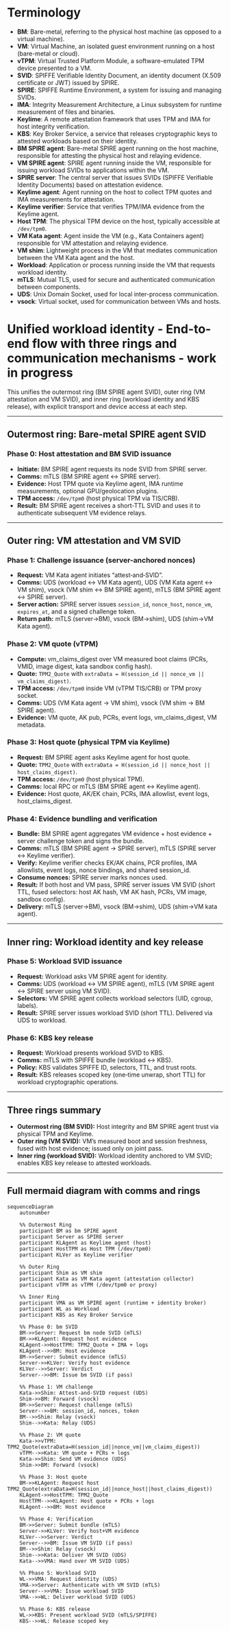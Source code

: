 # Terminology

- **BM**: Bare-metal, referring to the physical host machine (as opposed to a virtual machine).
- **VM**: Virtual Machine, an isolated guest environment running on a host (bare-metal or cloud).
- **vTPM**: Virtual Trusted Platform Module, a software-emulated TPM device presented to a VM.
- **SVID**: SPIFFE Verifiable Identity Document, an identity document (X.509 certificate or JWT) issued by SPIRE.
- **SPIRE**: SPIFFE Runtime Environment, a system for issuing and managing SVIDs.
- **IMA**: Integrity Measurement Architecture, a Linux subsystem for runtime measurement of files and binaries.
- **Keylime**: A remote attestation framework that uses TPM and IMA for host integrity verification.
- **KBS**: Key Broker Service, a service that releases cryptographic keys to attested workloads based on their identity.
- **BM SPIRE agent**: Bare-metal SPIRE agent running on the host machine, responsible for attesting the physical host and relaying evidence.
- **VM SPIRE agent**: SPIRE agent running inside the VM, responsible for issuing workload SVIDs to applications within the VM.
- **SPIRE server**: The central server that issues SVIDs (SPIFFE Verifiable Identity Documents) based on attestation evidence.
- **Keylime agent**: Agent running on the host to collect TPM quotes and IMA measurements for attestation.
- **Keylime verifier**: Service that verifies TPM/IMA evidence from the Keylime agent.
- **Host TPM**: The physical TPM device on the host, typically accessible at `/dev/tpm0`.
- **VM Kata agent**: Agent inside the VM (e.g., Kata Containers agent) responsible for VM attestation and relaying evidence.
- **VM shim**: Lightweight process in the VM that mediates communication between the VM Kata agent and the host.
- **Workload**: Application or process running inside the VM that requests workload identity.
- **mTLS**: Mutual TLS, used for secure and authenticated communication between components.
- **UDS**: Unix Domain Socket, used for local inter-process communication.
- **vsock**: Virtual socket, used for communication between VMs and hosts.

# Unified workload identity - End-to-end flow with three rings and communication mechanisms - work in progress

This unifies the outermost ring (BM SPIRE agent SVID), outer ring (VM attestation and VM SVID), and inner ring (workload identity and KBS release), with explicit transport and device access at each step.

---

## Outermost ring: Bare-metal SPIRE agent SVID

### Phase 0: Host attestation and BM SVID issuance
- **Initiate:** BM SPIRE agent requests its node SVID from SPIRE server.
- **Comms:** mTLS (BM SPIRE agent ↔ SPIRE server).
- **Evidence:** Host TPM quote via Keylime agent, IMA runtime measurements, optional GPU/geolocation plugins.
- **TPM access:** `/dev/tpm0` (host physical TPM via TIS/CRB).
- **Result:** BM SPIRE agent receives a short‑TTL SVID and uses it to authenticate subsequent VM evidence relays.

---


## Outer ring: VM attestation and VM SVID

### Phase 1: Challenge issuance (server-anchored nonces)
- **Request:** VM Kata agent initiates “attest‑and‑SVID”.
- **Comms:** UDS (workload ↔ VM Kata agent), UDS (VM Kata agent ↔ VM shim), vsock (VM shim ↔ BM SPIRE agent), mTLS (BM SPIRE agent ↔ SPIRE server).
- **Server action:** SPIRE server issues `session_id`, `nonce_host`, `nonce_vm`, `expires_at`, and a signed challenge token.
- **Return path:** mTLS (server→BM), vsock (BM→shim), UDS (shim→VM Kata agent).

### Phase 2: VM quote (vTPM)
- **Compute:** vm_claims_digest over VM measured boot claims (PCRs, VMID, image digest, kata sandbox config hash).
- **Quote:** `TPM2_Quote` with `extraData = H(session_id || nonce_vm || vm_claims_digest)`.
- **TPM access:** `/dev/tpm0` inside VM (vTPM TIS/CRB) or TPM proxy socket.
- **Comms:** UDS (VM Kata agent → VM shim), vsock (VM shim → BM SPIRE agent).
- **Evidence:** VM quote, AK pub, PCRs, event logs, vm_claims_digest, VM metadata.

### Phase 3: Host quote (physical TPM via Keylime)
- **Request:** BM SPIRE agent asks Keylime agent for host quote.
- **Quote:** `TPM2_Quote` with `extraData = H(session_id || nonce_host || host_claims_digest)`.
- **TPM access:** `/dev/tpm0` (host physical TPM).
- **Comms:** local RPC or mTLS (BM SPIRE agent ↔ Keylime agent).
- **Evidence:** Host quote, AK/EK chain, PCRs, IMA allowlist, event logs, host_claims_digest.

### Phase 4: Evidence bundling and verification
- **Bundle:** BM SPIRE agent aggregates VM evidence + host evidence + server challenge token and signs the bundle.
- **Comms:** mTLS (BM SPIRE agent → SPIRE server), mTLS (SPIRE server ↔ Keylime verifier).
- **Verify:** Keylime verifier checks EK/AK chains, PCR profiles, IMA allowlists, event logs, nonce bindings, and shared session_id.
- **Consume nonces:** SPIRE server marks nonces used.
- **Result:** If both host and VM pass, SPIRE server issues VM SVID (short TTL, fused selectors: host AK hash, VM AK hash, PCRs, VM image, sandbox config).
- **Delivery:** mTLS (server→BM), vsock (BM→shim), UDS (shim→VM kata agent).

---

## Inner ring: Workload identity and key release

### Phase 5: Workload SVID issuance
- **Request:** Workload asks VM SPIRE agent for identity.
- **Comms:** UDS (workload ↔ VM SPIRE agent), mTLS (VM SPIRE agent ↔ SPIRE server using VM SVID).
- **Selectors:** VM SPIRE agent collects workload selectors (UID, cgroup, labels).
- **Result:** SPIRE server issues workload SVID (short TTL). Delivered via UDS to workload.

### Phase 6: KBS key release
- **Request:** Workload presents workload SVID to KBS.
- **Comms:** mTLS with SPIFFE bundle (workload ↔ KBS).
- **Policy:** KBS validates SPIFFE ID, selectors, TTL, and trust roots.
- **Result:** KBS releases scoped key (one‑time unwrap, short TTL) for workload cryptographic operations.

---

## Three rings summary

- **Outermost ring (BM SVID):** Host integrity and BM SPIRE agent trust via physical TPM and Keylime.
- **Outer ring (VM SVID):** VM’s measured boot and session freshness, fused with host evidence; issued only on joint pass.
- **Inner ring (workload SVID):** Workload identity anchored to VM SVID; enables KBS key release to attested workloads.

---

## Full mermaid diagram with comms and rings

```mermaid
sequenceDiagram
    autonumber

    %% Outermost Ring
    participant BM as bm SPIRE agent
    participant Server as SPIRE server
    participant KLAgent as Keylime agent (host)
    participant HostTPM as Host TPM (/dev/tpm0)
    participant KLVer as Keylime verifier

    %% Outer Ring
    participant Shim as VM shim
    participant Kata as VM Kata agent (attestation collector)
    participant vTPM as vTPM (/dev/tpm0 or proxy)

    %% Inner Ring
    participant VMA as VM SPIRE agent (runtime + identity broker)
    participant WL as Workload
    participant KBS as Key Broker Service

    %% Phase 0: bm SVID
    BM->>Server: Request bm node SVID (mTLS)
    BM->>KLAgent: Request host evidence
    KLAgent->>HostTPM: TPM2_Quote + IMA + logs
    KLAgent-->>BM: Host evidence
    BM->>Server: Submit evidence (mTLS)
    Server->>KLVer: Verify host evidence
    KLVer-->>Server: Verdict
    Server-->>BM: Issue bm SVID (if pass)

    %% Phase 1: VM challenge
    Kata->>Shim: Attest-and-SVID request (UDS)
    Shim->>BM: Forward (vsock)
    BM->>Server: Request challenge (mTLS)
    Server-->>BM: session_id, nonces, token
    BM-->>Shim: Relay (vsock)
    Shim-->>Kata: Relay (UDS)

    %% Phase 2: VM quote
    Kata->>vTPM: TPM2_Quote(extraData=H(session_id||nonce_vm||vm_claims_digest))
    vTPM-->>Kata: VM quote + PCRs + logs
    Kata->>Shim: Send VM evidence (UDS)
    Shim->>BM: Forward (vsock)

    %% Phase 3: Host quote
    BM->>KLAgent: Request host TPM2_Quote(extraData=H(session_id||nonce_host||host_claims_digest))
    KLAgent->>HostTPM: TPM2_Quote
    HostTPM-->>KLAgent: Host quote + PCRs + logs
    KLAgent-->>BM: Host evidence

    %% Phase 4: Verification
    BM->>Server: Submit bundle (mTLS)
    Server->>KLVer: Verify host+VM evidence
    KLVer-->>Server: Verdict
    Server-->>BM: Issue VM SVID (if pass)
    BM-->>Shim: Relay (vsock)
    Shim-->>Kata: Deliver VM SVID (UDS)
    Kata-->>VMA: Hand over VM SVID (UDS)

    %% Phase 5: Workload SVID
    WL->>VMA: Request identity (UDS)
    VMA->>Server: Authenticate with VM SVID (mTLS)
    Server-->>VMA: Issue workload SVID
    VMA-->>WL: Deliver workload SVID (UDS)

    %% Phase 6: KBS release
    WL->>KBS: Present workload SVID (mTLS/SPIFFE)
    KBS-->>WL: Release scoped key
```
